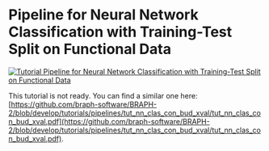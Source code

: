 # Pipeline for Neural Network Classification with Training-Test Split on Functional Data

[![Tutorial Pipeline for Neural Network Classification with Training-Test Split on Functional Data](https://img.shields.io/badge/PDF-Download-red?style=flat-square&logo=adobe-acrobat-reader)](tut_nn_clas_fun_data_split.pdf)

This tutorial is not ready. You can find a similar one here: [https://github.com/braph-software/BRAPH-2/blob/develop/tutorials/pipelines/tut_nn_clas_con_bud_xval/tut_nn_clas_con_bud_xval.pdf](https://github.com/braph-software/BRAPH-2/blob/develop/tutorials/pipelines/tut_nn_clas_con_bud_xval/tut_nn_clas_con_bud_xval.pdf).
